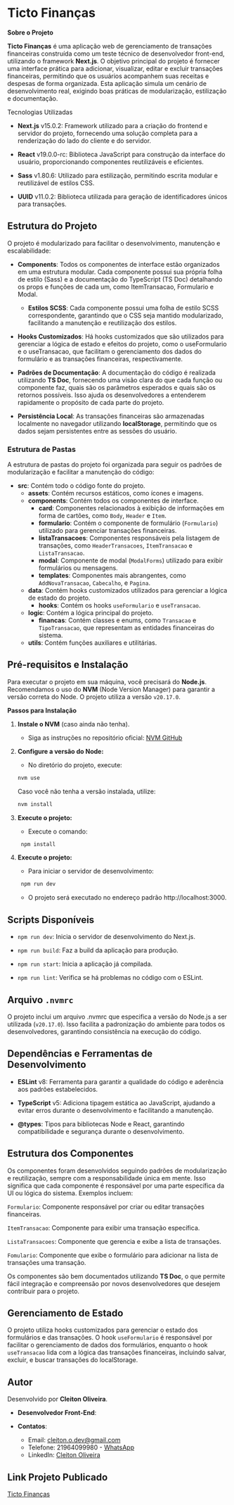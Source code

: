 # Ticto Finanças

**Sobre o Projeto**

**Ticto Finanças** é uma aplicação web de gerenciamento de transações financeiras construída como um teste técnico de desenvolvedor front-end, utilizando o framework **Next.js**. O objetivo principal do projeto é fornecer uma interface prática para adicionar, visualizar, editar e excluir transações financeiras, permitindo que os usuários acompanhem suas receitas e despesas de forma organizada. Esta aplicação simula um cenário de desenvolvimento real, exigindo boas práticas de modularização, estilização e documentação.

Tecnologias Utilizadas

* **Next.js** v15.0.2: Framework utilizado para a criação do frontend e servidor do projeto, fornecendo uma solução completa para a renderização do lado do cliente e do servidor.

* **React** v19.0.0-rc: Biblioteca JavaScript para construção da interface do usuário, proporcionando componentes reutilizáveis e eficientes.

* **Sass** v1.80.6: Utilizado para estilização, permitindo escrita modular e reutilizável de estilos CSS.

* **UUID** v11.0.2: Biblioteca utilizada para geração de identificadores únicos para transações.

## Estrutura do Projeto

O projeto é modularizado para facilitar o desenvolvimento, manutenção e escalabilidade:

* **Components**: Todos os componentes de interface estão organizados em uma estrutura modular. Cada componente possui sua própria folha de estilo (Sass) e a documentação do TypeScript (TS Doc) detalhando os props e funções de cada um, como ItemTransacao, Formulario e Modal.
  * **Estilos SCSS**: Cada componente possui uma folha de estilo SCSS correspondente, garantindo que o CSS seja mantido modularizado, facilitando a manutenção e reutilização dos estilos. 

* **Hooks Customizados**: Há hooks customizados que são utilizados para gerenciar a lógica de estado e efeitos do projeto, como o useFormulario e o useTransacao, que facilitam o gerenciamento dos dados do formulário e as transações financeiras, respectivamente.

* **Padrões de Documentação**: A documentação do código é realizada utilizando **TS Doc**, fornecendo uma visão clara do que cada função ou componente faz, quais são os parâmetros esperados e quais são os retornos possíveis. Isso ajuda os desenvolvedores a entenderem rapidamente o propósito de cada parte do projeto.

* **Persistência Local**: As transações financeiras são armazenadas localmente no navegador utilizando **localStorage**, permitindo que os dados sejam persistentes entre as sessões do usuário.

### Estrutura de Pastas

A estrutura de pastas do projeto foi organizada para seguir os padrões de modularização e facilitar a manutenção do código:

* **src**: Contém todo o código fonte do projeto.
  * **assets**: Contém recursos estáticos, como ícones e imagens.
  * **components**: Contém todos os componentes de interface.
    * **card**: Componentes relacionados à exibição de informações em forma de cartões, como `Body`, `Header` e `Item`.
    * **formulario**: Contém o componente de formulário (`Formulario`) utilizado para gerenciar transações financeiras.
    * **listaTransacoes**: Componentes responsáveis pela listagem de transações, como `HeaderTransacoes`, `ItemTransacao` e `ListaTransacao`.
    * **modal**: Componente de modal (`ModalForms`) utilizado para exibir formulários ou mensagens.
    * **templates**: Componentes mais abrangentes, como `AddNovaTransacao`, `Cabecalho`, e `Pagina`.
  * **data**: Contém hooks customizados utilizados para gerenciar a lógica de estado do projeto.
    * **hooks**: Contém os hooks `useFormulario` e `useTransacao`.
  * **logic**: Contém a lógica principal do projeto.
    * **financas**: Contém classes e enums, como `Transacao` e `TipoTransacao`, que representam as entidades financeiras do sistema.
  * **utils**: Contém funções auxiliares e utilitárias.


## Pré-requisitos e Instalação

Para executar o projeto em sua máquina, você precisará do **Node.js**. Recomendamos o uso do **NVM** (Node Version Manager) para garantir a versão correta do Node. O projeto utiliza a versão `v20.17.0`.

**Passos para Instalação**

1. **Instale o NVM** (caso ainda não tenha).
    
   * Siga as instruções no repositório oficial: [NVM GitHub](https://github.com/nvm-sh/nvm)

2. **Configure a versão do Node:**
   * No diretório do projeto, execute:
    ```bash 
    nvm use
    ```
    Caso você não tenha a versão instalada, utilize:
    ```bash 
    nvm install
    ```
3. **Execute o projeto:** 
   * Execute o comando:
   ```bash 
    npm install
   ```
4. **Execute o projeto:** 
    * Para iniciar o servidor de desenvolvimento:
   ```bash 
    npm run dev
   ```
   * O projeto será executado no endereço padrão http://localhost:3000.


## Scripts Disponíveis

* `npm run dev`: Inicia o servidor de desenvolvimento do Next.js.

* `npm run build`: Faz a build da aplicação para produção.

* `npm run start`: Inicia a aplicação já compilada.

* `npm run lint`: Verifica se há problemas no código com o ESLint.

## Arquivo `.nvmrc`
O projeto inclui um arquivo .nvmrc que especifica a versão do Node.js a ser utilizada (`v20.17.0`). Isso facilita a padronização do ambiente para todos os desenvolvedores, garantindo consistência na execução do código.

## Dependências e Ferramentas de Desenvolvimento

* **ESLint** v8: Ferramenta para garantir a qualidade do código e aderência aos padrões estabelecidos.

* **TypeScript** v5: Adiciona tipagem estática ao JavaScript, ajudando a evitar erros durante o desenvolvimento e facilitando a manutenção.

* **@types**: Tipos para bibliotecas Node e React, garantindo compatibilidade e segurança durante o desenvolvimento.

## Estrutura dos Componentes

Os componentes foram desenvolvidos seguindo padrões de modularização e reutilização, sempre com a responsabilidade única em mente. Isso significa que cada componente é responsável por uma parte específica da UI ou lógica do sistema. Exemplos incluem:

`Formulario`: Componente responsável por criar ou editar transações financeiras.

`ItemTransacao`: Componente para exibir uma transação específica.

`ListaTransacoes`: Componente que gerencia e exibe a lista de transações.

`Fomulario`: Componente que exibe o formulário para adicionar na lista de transações uma transação.

Os componentes são bem documentados utilizando **TS Doc**, o que permite fácil integração e compreensão por novos desenvolvedores que desejem contribuir para o projeto.

## Gerenciamento de Estado

O projeto utiliza hooks customizados para gerenciar o estado dos formulários e das transações. O hook `useFormulario` é responsável por facilitar o gerenciamento de dados dos formulários, enquanto o hook `useTransacao` lida com a lógica das transações financeiras, incluindo salvar, excluir, e buscar transações do localStorage.

## Autor

Desenvolvido por **Cleiton Oliveira**.
* **Desenvolvedor Front-End**: 

* **Contatos**:
  * Email: cleiton.o.dev@gmail.com
  * Telefone: 21964099980 -  [WhatsApp](https://api.whatsapp.com/send?phone=5521964099980&text=Ol%C3%A1%20Cleiton%2C%20gostaria%20de%20falar%20sobre%20Desenvolvimento%20web.%20)
  * LinkedIn: [Cleiton Oliveira](https://www.linkedin.com/in/cleiton-oliveira-8637b983/)

## Link Projeto Publicado
  [Ticto Finanças](https://financas-test.vercel.app/)